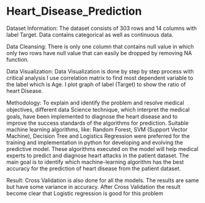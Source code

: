 # Heart_Disease_Prediction
Dataset Information:
The dataset consists of 303 rows and 14 columns with label Target. Data contains categorical as well as continuous data.

Data Cleansing:
There is only one column that contains null value in which only two rows have null value that can easily be dropped by removing NA function.

Data Visualization:
Data Visualization is done by step by step process with critical analysis I use correlation matrix to find most dependent variable to the label which is Age. I plot graph of label (Target) to show the ratio of heart Disease.

Methodology:
To explain and identify the problem and resolve medical objectives, diﬀerent data Science technique, which interpret the medical goals, have been implemented to diagnose the heart disease and to improve the success standards of the algorithms for prediction. Suitable machine learning algorithms, like: Random Forest, SVM (Support Vector Machine), Decision Tree and Logistics Regression were preferred for the training and implementation in python for developing and evolving the predictive model. These algorithms executed on the model will help medical experts to predict and diagnose heart attacks in the patient dataset. The main goal is to identify which machine-learning algorithm has the best accuracy for the prediction of heart disease from the patient dataset.

Result:
Cross Validation is also done for all the models. The results are same but have some variance in accuracy. After Cross Validation the result become clear that Logistic regression is good for this problem
